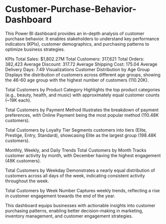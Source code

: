 # Customer-Purchase-Behavior-Dashboard

This Power BI dashboard provides an in-depth analysis of customer purchase behavior. It enables stakeholders to understand key performance indicators (KPIs), customer demographics, and purchasing patterns to optimize business strategies.

KPIs
Total Sales: $1,802.27M
Total Customers: 317,621
Total Orders: 382,423
Average Discount: 317.72
Average Shipping Cost: 175.04
Average Delivery Days: 7.49
Visualizations
Customer Distribution by Age Group
Displays the distribution of customers across different age groups, showing the 46-60 age group with the highest number of customers (110.20K).

Total Customers by Product Category
Highlights the top product categories (e.g., beauty, health, and music) with approximately equal customer counts (~19K each).

Total Customers by Payment Method
Illustrates the breakdown of payment preferences, with Online Payment being the most popular method (110.48K customers).

Total Customers by Loyalty Tier
Segments customers into tiers (Elite, Prestige, Entry, Standard), showcasing Elite as the largest group (198.48K customers).

Monthly, Weekly, and Daily Trends
Total Customers by Month
Tracks customer activity by month, with December having the highest engagement (48K customers).

Total Customers by Weekday
Demonstrates a nearly equal distribution of customers across all days of the week, indicating consistent activity throughout the week.

Total Customers by Week Number
Captures weekly trends, reflecting a rise in customer engagement towards the end of the year.

This dashboard equips businesses with actionable insights into customer purchasing patterns, enabling better decision-making in marketing, inventory management, and customer engagement strategies.
